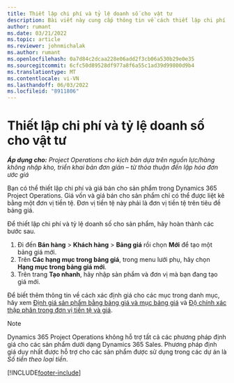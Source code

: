 ```yaml
---
title: Thiết lập chi phí và tỷ lệ doanh số cho vật tư
description: Bài viết này cung cấp thông tin về cách thiết lập chi phí và tỷ lệ doanh số cho vật tư được dùng cho các dự án.
author: rumant
ms.date: 03/21/2022
ms.topic: article
ms.reviewer: johnmichalak
ms.author: rumant
ms.openlocfilehash: 0a7d84c2dcaa228e06add2f3cb06a530b29e0e35
ms.sourcegitcommit: 6cfc50d89528df977a8f6a55c1ad39d99800d9b4
ms.translationtype: MT
ms.contentlocale: vi-VN
ms.lasthandoff: 06/03/2022
ms.locfileid: "8911806"
---
```

# <a name="set-up-cost-and-sales-rates-for-materials"></a>Thiết lập chi phí và tỷ lệ doanh số cho vật tư

_**Áp dụng cho:** Project Operations cho kịch bản dựa trên nguồn lực/hàng không nhập kho, triển khai bản đơn giản – từ thỏa thuận đến lập hóa đơn ước giá_

Bạn có thể thiết lập chi phí và giá bán cho sản phẩm trong Dynamics 365 Project Operations. Giá vốn và giá bán cho sản phẩm chỉ có thể được liệt kê bằng một đơn vị tiền tệ. Đơn vị tiền tệ này phải là đơn vị tiền tệ trên tiêu đề bảng giá.

Để thiết lập chi phí và tỷ lệ doanh số cho sản phẩm, hãy hoàn thành các bước sau. 

1. Đi đến **Bán hàng** > **Khách hàng** > **Bảng giá** rồi chọn **Mới** để tạo một bảng giá mới. 
2. Trên **Các hạng mục trong bảng giá**, trong menu lưới phụ, hãy chọn **Hạng mục trong bảng giá mới**. 
3. Trên trang **Tạo nhanh**, hãy nhập sản phẩm và đơn vị mà bạn đang tạo giá mới.

Để biết thêm thông tin về cách xác định giá cho các mục trong danh mục, hãy xem [Định giá sản phẩm bằng bảng giá và mục bảng giá](/dynamics365/sales/create-price-lists-price-list-items-define-pricing-products) và [Độ chính xác thập phân trong đơn vị tiền tệ và giá](/dynamics365/sales/decimal-precision-currency-pricing).
> [!NOTE]
> Dynamics 365 Project Operations không hỗ trợ tất cả các phương pháp định giá cho các sản phẩm dưới dạng Dynamics 365 Sales. Phương pháp định giá duy nhất được hỗ trợ cho các sản phẩm được sử dụng trong các dự án là *Số tiền theo loại tiền*.


[!INCLUDE[footer-include](../includes/footer-banner.md)]
